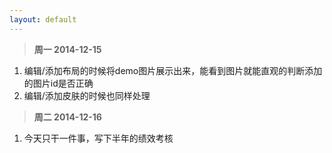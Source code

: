 ```yaml
---
layout: default
---
```


>**周一 2014-12-15**

1. 编辑/添加布局的时候将demo图片展示出来，能看到图片就能直观的判断添加的图片id是否正确
2. 编辑/添加皮肤的时候也同样处理

>**周二 2014-12-16**

1. 今天只干一件事，写下半年的绩效考核




